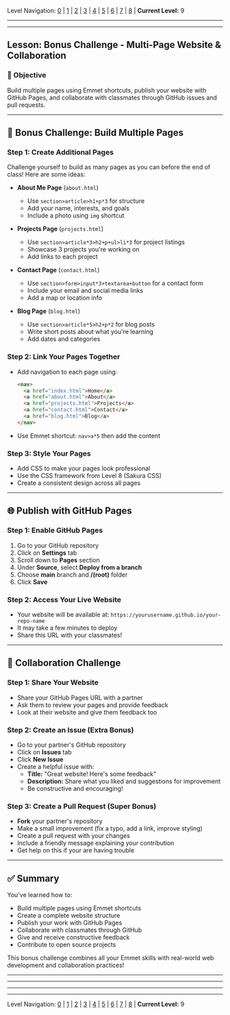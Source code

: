 Level Navigation: [0](./emmet-intro-lv0.md) | [1](./emmet-intro-lv1.md) | [2](./emmet-intro-lv2.md) | [3](./emmet-intro-lv3.md) | [4](./emmet-intro-lv4.md) | [5](./emmet-intro-lv5.md) | [6](./emmet-intro-lv6.md) | [7](./emmet-intro-lv7.md) | [8](./emmet-intro-lv8.md) | **Current Level:** 9

---

---

## Lesson: Bonus Challenge - Multi-Page Website & Collaboration

### 🎯 Objective

Build multiple pages using Emmet shortcuts, publish your website with GitHub Pages, and collaborate with classmates through GitHub issues and pull requests.

---

## 🚀 **Bonus Challenge: Build Multiple Pages**

### **Step 1: Create Additional Pages**

Challenge yourself to build as many pages as you can before the end of class! Here are some ideas:

* **About Me Page** (`about.html`)
  * Use `section>article>h1+p*3` for structure
  * Add your name, interests, and goals
  * Include a photo using `img` shortcut

* **Projects Page** (`projects.html`)
  * Use `section>article*3>h2+p+ul>li*3` for project listings
  * Showcase 3 projects you're working on
  * Add links to each project

* **Contact Page** (`contact.html`)
  * Use `section>form>input*3+textarea+button` for a contact form
  * Include your email and social media links
  * Add a map or location info

* **Blog Page** (`blog.html`)
  * Use `section>article*5>h2+p*2` for blog posts
  * Write short posts about what you're learning
  * Add dates and categories

### **Step 2: Link Your Pages Together**

* Add navigation to each page using:
  ```html
  <nav>
    <a href="index.html">Home</a>
    <a href="about.html">About</a>
    <a href="projects.html">Projects</a>
    <a href="contact.html">Contact</a>
    <a href="blog.html">Blog</a>
  </nav>
  ```

* Use Emmet shortcut: `nav>a*5` then add the content

### **Step 3: Style Your Pages**

* Add CSS to make your pages look professional
* Use the CSS framework from Level 8 (Sakura CSS)
* Create a consistent design across all pages

---

## 🌐 **Publish with GitHub Pages**

### **Step 1: Enable GitHub Pages**

1. Go to your GitHub repository
2. Click on **Settings** tab
3. Scroll down to **Pages** section
4. Under **Source**, select **Deploy from a branch**
5. Choose **main** branch and **/(root)** folder
6. Click **Save**

### **Step 2: Access Your Live Website**

* Your website will be available at: `https://yourusername.github.io/your-repo-name`
* It may take a few minutes to deploy
* Share this URL with your classmates!

---

## 👥 **Collaboration Challenge**

### **Step 1: Share Your Website**

* Share your GitHub Pages URL with a partner
* Ask them to review your pages and provide feedback
* Look at their website and give them feedback too

### **Step 2: Create an Issue (Extra Bonus)**

* Go to your partner's GitHub repository
* Click on **Issues** tab
* Click **New Issue**
* Create a helpful issue with:
  * **Title:** "Great website! Here's some feedback"
  * **Description:** Share what you liked and suggestions for improvement
  * Be constructive and encouraging!

### **Step 3: Create a Pull Request (Super Bonus)**

* **Fork** your partner's repository
* Make a small improvement (fix a typo, add a link, improve styling)
* Create a pull request with your changes
* Include a friendly message explaining your contribution
* Get help on this if your are having trouble

---

## ✅ **Summary**

You've learned how to:
* Build multiple pages using Emmet shortcuts
* Create a complete website structure
* Publish your work with GitHub Pages
* Collaborate with classmates through GitHub
* Give and receive constructive feedback
* Contribute to open source projects

This bonus challenge combines all your Emmet skills with real-world web development and collaboration practices!

---


---


---


---

Level Navigation: [0](./emmet-intro-lv0.md) | [1](./emmet-intro-lv1.md) | [2](./emmet-intro-lv2.md) | [3](./emmet-intro-lv3.md) | [4](./emmet-intro-lv4.md) | [5](./emmet-intro-lv5.md) | [6](./emmet-intro-lv6.md) | [7](./emmet-intro-lv7.md) | [8](./emmet-intro-lv8.md) | **Current Level:** 9

